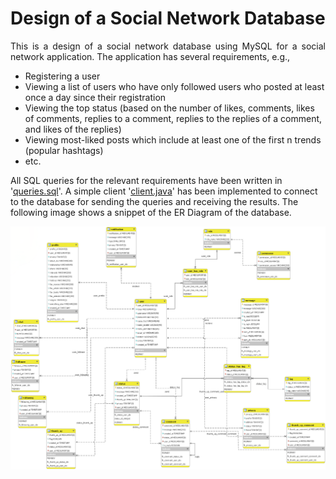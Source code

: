 # Design of a Social Network Database
<p align="justify">
    This is a design of a social network database using MySQL for a social network application. The application has several requirements, e.g.,
    <ul>
        <li> 
            Registering a user
        </li>
        <li> 
            Viewing a list of users who have only followed users who posted at least once a day since
            their registration
        </li>
        <li>
            Viewing the top status (based on the number of likes, comments, likes of comments,
            replies to a comment, replies to the replies of a comment, and likes of the replies)
        </li>
        <li> 
             Viewing most-liked posts which include at least one of the first n trends (popular hashtags)
        </li>
        <li> 
            etc.
        </li>
    </ul>
    All SQL queries for the relevant requirements have been written in '<a href=src/queries.sql>queries.sql</a>'. A simple client '<a href=src/client.java>client.java</a>' has been implemented to connect to the database for sending the queries and receiving the results. The following image shows a snippet of the ER Diagram of the database.
</p>

![ER Diagram](images/ERD.png)